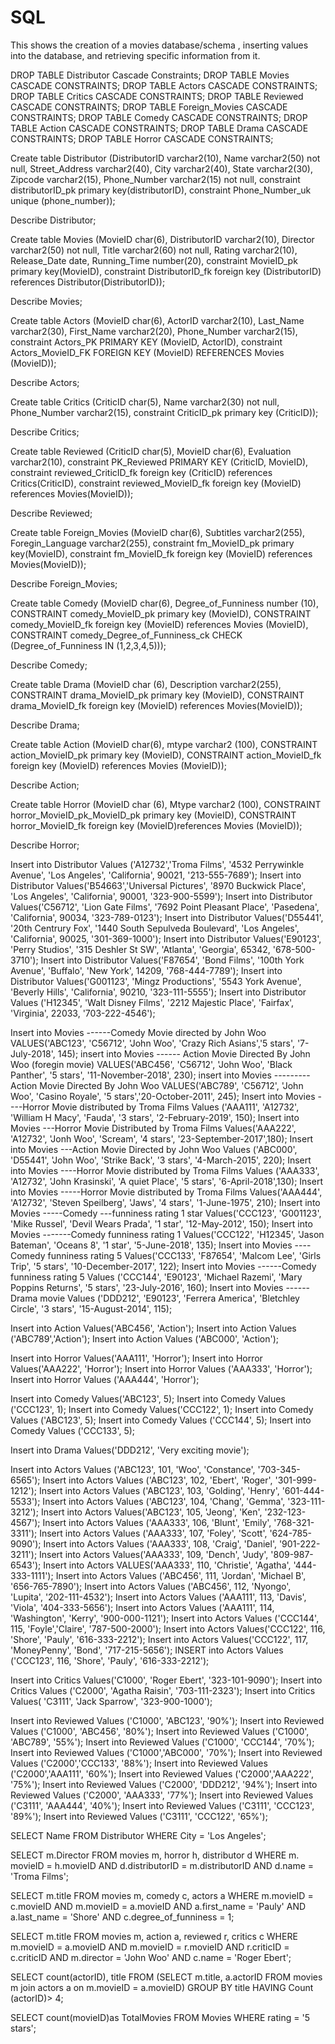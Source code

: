 # SQL
This shows the creation of a movies database/schema , inserting values into the database, and retrieving specific information from it.


DROP TABLE Distributor Cascade Constraints;
DROP TABLE Movies CASCADE CONSTRAINTS;
DROP TABLE Actors CASCADE CONSTRAINTS;
DROP TABLE Critics CASCADE CONSTRAINTS;
DROP TABLE Reviewed CASCADE CONSTRAINTS;
DROP TABLE Foreign_Movies CASCADE CONSTRAINTS;
DROP TABLE Comedy CASCADE CONSTRAINTS;
DROP TABLE Action CASCADE CONSTRAINTS;
DROP TABLE Drama CASCADE CONSTRAINTS;
DROP TABLE Horror CASCADE CONSTRAINTS;


Create table Distributor
(DistributorID varchar2(10),
Name varchar2(50) not null,
Street_Address varchar2(40),
City varchar2(40),
State varchar2(30),
Zipcode varchar2(15),
Phone_Number varchar2(15) not null,
constraint distributorID_pk primary key(distributorID),
constraint Phone_Number_uk unique (phone_number));

Describe Distributor;

Create table Movies
(MovieID char(6),
DistributorID varchar2(10),
Director varchar2(50) not null,
Title varchar2(60) not null,
Rating varchar2(10),
Release_Date date, 
Running_Time number(20),
constraint MovieID_pk primary key(MovieID),
constraint DistributorID_fk foreign key (DistributorID) references Distributor(DistributorID));

Describe Movies;


Create table Actors
(MovieID char(6),
ActorID varchar2(10),
Last_Name varchar2(30),
First_Name varchar2(20),
Phone_Number varchar2(15),
constraint Actors_PK PRIMARY KEY (MovieID, ActorID),
constraint Actors_MovieID_FK FOREIGN KEY (MovieID) REFERENCES Movies (MovieID));

Describe Actors;


Create table Critics
(CriticID char(5),
Name varchar2(30) not null,
Phone_Number varchar2(15),
constraint CriticID_pk primary key (CriticID));

Describe Critics;

Create table Reviewed
(CriticID char(5), 
MovieID char(6),
Evaluation varchar2(10),
constraint PK_Reviewed PRIMARY KEY (CriticID, MovieID),
constraint reviewed_CriticID_fk foreign key (CriticID) references Critics(CriticID),
constraint reviewed_MovieID_fk foreign key (MovieID) references Movies(MovieID));

Describe Reviewed;

Create table Foreign_Movies
(MovieID char(6),
Subtitles varchar2(255),
Foregin_Language varchar2(255),
constraint fm_MovieID_pk primary key(MovieID),
constraint fm_MovieID_fk foreign key (MovieID) references Movies(MovieID));

Describe Foreign_Movies;


Create table Comedy 
(MovieID char(6),
Degree_of_Funniness number (10),
 CONSTRAINT comedy_MovieID_pk primary key (MovieID),
 CONSTRAINT comedy_MovieID_fk foreign key (MovieID) references Movies (MovieID),
 CONSTRAINT comedy_Degree_of_Funniness_ck CHECK (Degree_of_Funniness IN (1,2,3,4,5)));

Describe Comedy; 


 Create table Drama
 (MovieID char (6), 
 Description varchar2(255),
 CONSTRAINT drama_MovieID_pk primary key (MovieID),
 CONSTRAINT drama_MovieID_fk foreign key (MovieID) references Movies(MovieID));

Describe Drama; 

 Create table Action
 (MovieID char(6), 
 mtype varchar2 (100),
 CONSTRAINT action_MovieID_pk primary key (MovieID),
 CONSTRAINT action_MovieID_fk foreign key (MovieID) references Movies (MovieID));
 
Describe Action; 

 Create table Horror
(MovieID char (6),
 Mtype varchar2 (100), 
 CONSTRAINT horror_MovieID_pk_MovieID_pk primary key (MovieID),
 CONSTRAINT horror_MovieID_fk foreign key (MovieID)references Movies (MovieID));
 
Describe Horror;


Insert into Distributor 
Values ('A12732','Troma Films', '4532 Perrywinkle Avenue', 'Los Angeles', 'California', 90021, '213-555-7689');
Insert into Distributor
Values('B54663','Universal Pictures', '8970 Buckwick Place', 'Los Angeles', 'California', 90001, '323-900-5599');
Insert into Distributor
Values('C56712', 'Lion Gate Films', '7692 Point Pleasant Place', 'Pasedena', 'California', 90034, '323-789-0123');
Insert into Distributor
Values('D55441', '20th Centrury Fox', '1440 South Sepulveda Boulevard', 'Los Angeles', 'California', 90025, '301-369-1000');
Insert into Distributor
Values('E90123', 'Perry Studios', '315 Deshler St SW', 'Atlanta', 'Georgia', 65342, '678-500-3710');
Insert into Distributor
Values('F87654', 'Bond Films', '100th York Avenue', 'Buffalo', 'New York', 14209, '768-444-7789');
Insert into Distributor
Values('G001123', 'Mingz Productions', '5543 York Avenue', 'Beverly Hills', 'California', 90210, '323-111-5555');
Insert into Distributor 
Values ('H12345', 'Walt Disney Films', '2212 Majestic Place', 'Fairfax', 'Virginia', 22033, '703-222-4546');


Insert into Movies ------Comedy Movie directed by John Woo
VALUES('ABC123', 'C56712', 'John Woo', 'Crazy Rich Asians','5 stars', '7-July-2018', 145);
insert into Movies ------ Action Movie Directed By John Woo (foregin movie)
VALUES('ABC456', 'C56712', 'John Woo', 'Black Panther', '5 stars', '11-November-2018', 230);
insert into Movies ---------Action Movie Directed By John Woo
VALUES('ABC789', 'C56712', 'John Woo', 'Casino Royale', '5 stars','20-October-2011', 245);
Insert into Movies ----Horror Movie distributed by Troma Films 
Values ('AAA111', 'A12732', 'William H Macy', 'Fauda', '3 stars', '2-February-2019', 150);
Insert into Movies ---Horror Movie Distributed by Troma Films
Values('AAA222', 'A12732', 'Jonh Woo', 'Scream', '4 stars', '23-September-2017',180);
Insert into Movies ---Action Movie Directed by John Woo
Values ('ABC000', 'D55441', 'John Woo', 'Strike Back', '3 stars', '4-March-2015', 220);
Insert into Movies ----Horror Movie distributed by Troma Films
Values ('AAA333', 'A12732', 'John Krasinski', 'A quiet Place', '5 stars', '6-April-2018',130);
Insert into Movies -----Horror Movie distributed by Troma Films
Values('AAA444', 'A12732', 'Steven Speilberg', 'Jaws', '4 stars', '1-June-1975', 210);
Insert into Movies -----Comedy ---funniness rating 1 star
Values('CCC123', 'G001123', 'Mike Russel', 'Devil Wears Prada', '1 star', '12-May-2012', 150);
Insert into Movies -------Comedy funniness rating 1 
Values('CCC122', 'H12345', 'Jason Bateman', 'Oceans 8', '1 star', '5-June-2018', 135);
Insert into Movies ----Comedy funniness rating 5
Values('CCC133', 'F87654', 'Malcom Lee', 'Girls Trip', '5 stars', '10-December-2017', 122);
Insert into Movies ------Comedy funniness rating 5
Values ('CCC144', 'E90123', 'Michael Razemi', 'Mary Poppins Returns', '5 stars', '23-July-2016', 160);
Insert into Movies  ------Drama movie 
Values ('DDD212', 'E90123', 'Ferrera America', 'Bletchley Circle', '3 stars', '15-August-2014', 115);



Insert into Action
Values('ABC456', 'Action');
Insert into Action 
Values ('ABC789','Action');
Insert into Action
Values ('ABC000', 'Action');


Insert into Horror
Values('AAA111', 'Horror');
Insert into Horror
Values('AAA222', 'Horror');
Insert into Horror
Values ('AAA333', 'Horror');
Insert into Horror
Values ('AAA444', 'Horror');


Insert into Comedy
Values('ABC123', 5);
Insert into Comedy
Values ('CCC123', 1);
Insert into Comedy 
Values('CCC122', 1);
Insert into Comedy
Values ('ABC123', 5);
Insert into Comedy 
Values ('CCC144', 5);
Insert into Comedy 
Values ('CCC133', 5);

Insert into Drama 
Values('DDD212', 'Very exciting movie');


Insert into Actors 
Values ('ABC123', 101, 'Woo', 'Constance', '703-345-6565');
Insert into Actors
Values ('ABC123', 102, 'Ebert', 'Roger', '301-999-1212');
Insert into Actors 
Values ('ABC123', 103, 'Golding', 'Henry', '601-444-5533');
Insert into Actors
Values ('ABC123', 104, 'Chang', 'Gemma', '323-111-3212');
Insert into Actors
Values('ABC123', 105, 'Jeong', 'Ken', '232-123-4567');
Insert into Actors
Values ('AAA333', 106, 'Blunt', 'Emily', '768-321-3311');
Insert into Actors 
Values ('AAA333', 107, 'Foley', 'Scott', '624-785-9090');
Insert into Actors 
Values ('AAA333', 108, 'Craig', 'Daniel', '901-222-3211');
Insert into Actors 
Values('AAA333', 109, 'Dench', 'Judy', '809-987-6543');
Insert into Actors
VALUES('AAA333', 110, 'Christie', 'Agatha', '444-333-1111');
Insert into Actors 
Values ('ABC456', 111, 'Jordan', 'Michael B', '656-765-7890');
Insert into Actors 
Values ('ABC456', 112, 'Nyongo', 'Lupita', '202-111-4532');
Insert into Actors 
Values ('AAA111', 113, 'Davis', 'Viola', '404-333-5656');
Insert into Actors 
Values ('AAA111', 114, 'Washington', 'Kerry', '900-000-1121');
Insert into Actors 
Values ('CCC144', 115, 'Foyle','Claire', '787-500-2000');
Insert into Actors 
Values('CCC122', 116, 'Shore', 'Pauly', '616-333-2212');
Insert into Actors
Values('CCC122', 117, 'MoneyPenny', 'Bond', '717-215-5656');
INSERT into Actors
Values ('CCC123', 116, 'Shore', 'Pauly', '616-333-2212');


Insert into Critics
Values('C1000', 'Roger Ebert', '323-101-9090');
Insert into Critics
Values ('C2000', 'Agatha Raisin', '703-111-2323');
Insert into Critics
Values( 'C3111', 'Jack Sparrow', '323-900-1000');



Insert into Reviewed 
Values ('C1000', 'ABC123', '90%');
Insert into Reviewed 
Values ('C1000', 'ABC456', '80%');
Insert into Reviewed 
Values ('C1000', 'ABC789', '55%');
Insert into Reviewed 
Values ('C1000', 'CCC144', '70%');
Insert into Reviewed
Values ('C1000','ABC000', '70%');
Insert into Reviewed 
Values ('C2000','CCC133', '88%');
Insert into Reviewed 
Values ('C2000','AAA111', '60%');
Insert into Reviewed
Values ('C2000','AAA222', '75%');
Insert into Reviewed 
Values ('C2000', 'DDD212', '94%');
Insert into Reviewed 
Values ('C2000', 'AAA333', '77%');
Insert into Reviewed 
Values ('C3111', 'AAA444', '40%');
Insert into Reviewed 
Values ('C3111', 'CCC123', '89%');
Insert into Reviewed 
Values ('C3111', 'CCC122', '65%');



SELECT Name 
FROM Distributor
WHERE City = 'Los Angeles';


SELECT 	m.Director 
FROM movies m, horror h, distributor d
WHERE m. movieID = h.movieID
AND d.distributorID = m.distributorID
AND d.name = 'Troma Films';





SELECT  m.title 
FROM movies m, comedy c, actors a
WHERE m.movieID = c.movieID
AND m.movieID = a.movieID
AND a.first_name = 'Pauly'
AND a.last_name = 'Shore'
AND c.degree_of_funniness = 1;




SELECT m.title
FROM movies m, action a, reviewed r, critics c
WHERE m.movieID = a.movieID
AND m.movieID = r.movieID
AND r.criticID = c.criticID
AND m.director = 'John Woo'
AND c.name = 'Roger Ebert';



SELECT count(actorID), title
FROM 
(SELECT m.title, a.actorID
FROM movies m join actors a on m.movieID = a.movieID)
GROUP BY title
HAVING Count (actorID)> 4;





SELECT count(movieID)as TotalMovies
FROM Movies
WHERE rating = '5 stars';





























